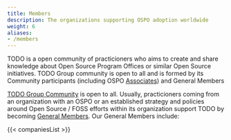 ```yaml
---
title: Members
description: The organizations supporting OSPO adoption worldwide
weight: 6
aliases:
- /members
---
```


TODO is a open community of practicioners who aims to create and share knowledge about Open Source Program Offices or similar Open Source initiatives. TODO Group community is open to all and is formed by its Community participants (including OSPO [Associates](/associates)) and General Members

[TODO Group Community](https://todogroup.org/community/) is open to all. Usually, practicioners coming from an organization with an OSPO or an established strategy and policies around Open Source / FOSS efforts within its organization support TODO by becoming [General Members](https://todogroup.org/join/). Our General Members include:

{{< companiesList >}}
